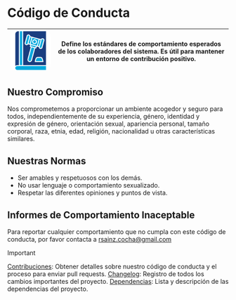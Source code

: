 # Código de Conducta
| <img src="./assets/images/logo-codigo de conducta.png" alt="Logo" width="300" style="border-radius: 15px;"/> | **Define los estándares de comportamiento esperados de los colaboradores del sistema. Es útil para mantener un entorno de contribución positivo.** |
|------------------------------------------------|---------------------------------------------------------------------------------------------------------------------------------------------------------------------------------------------------------------------------|

## Nuestro Compromiso
Nos comprometemos a proporcionar un ambiente acogedor y seguro para todos, independientemente de su experiencia, género, identidad y expresión de género, orientación sexual, apariencia personal, tamaño corporal, raza, etnia, edad, religión, nacionalidad u otras características similares.

## Nuestras Normas
- Ser amables y respetuosos con los demás.
- No usar lenguaje o comportamiento sexualizado.
- Respetar las diferentes opiniones y puntos de vista.

## Informes de Comportamiento Inaceptable
Para reportar cualquier comportamiento que no cumpla con este código de conducta, por favor contacta a rsainz.cocha@gmail.com

> [!IMPORTANT]
> [Contribuciones](CONTRIBUTING.md): Obtener detalles sobre nuestro código de conducta y el proceso para enviar pull requests.
> [Changelog](CHANGELOG.md): Registro de todos los cambios importantes del proyecto.
> [Dependencias](DEPENDENCIES.md): Lista y descripción de las dependencias del proyecto.
